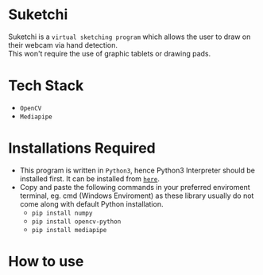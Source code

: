 # Suketchi
Suketchi is a `virtual sketching program` which allows the user to draw on their webcam via hand detection. <br>
This won't require the use of graphic tablets or drawing pads.
# Tech Stack
 * `OpenCV`
 * `Mediapipe`
# Installations Required
 * This program is written in `Python3`, hence Python3 Interpreter should be installed first. It can be installed from [`here`](https://www.python.org/downloads/).<br>
 * Copy and paste the following commands in your preferred enviroment terminal, eg. cmd (Windows Enviroment) as these library usually do not come along with default Python installation.
   * `pip install numpy`
   * `pip install opencv-python`
   * `pip install mediapipe`
# How to use

